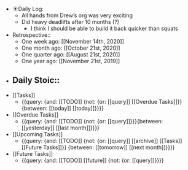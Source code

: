 - ☀️Daily Log:
    - All hands from Drew’s org was very exciting
    - Did heavy deadlifts after 10 months (?)
        - I think I should be able to build it back quicker than squats
- Retrospective::
    - One week ago: [[November 14th, 2020]]
    - One month ago: [[October 21st, 2020]]
    - One quarter ago: [[August 21st, 2020]]
    - One year ago: [[November 21st, 2019]]
- Daily Stoic::
    - 
- [[Tasks]]
    - {{query: {and: [[TODO]] {not: {or: [[query]] [[Overdue Tasks]]}} {between: [[today]] [[today]]}}}}
- [[Overdue Tasks]]
    - {{query: {and: [[TODO]] {not: {or: [[query]]}}}{between: [[yesterday]] [[last month]]}}}}
- [[Upcoming Tasks]]
    - {{query: {and: [[TODO]] {not: {or: [[query]] [[archive]] [[Tasks]] [[Future Tasks]]}} {between: [[tomorrow]] [[next month]]}}}}
- [[Future Tasks]]
    - {{query: {and: [[TODO]] [[future]] {not: {or: [[query]]}}}}
